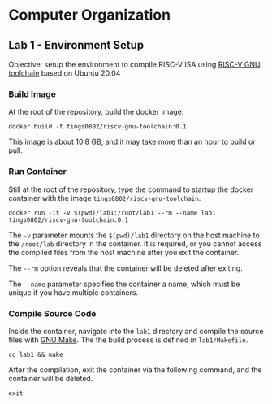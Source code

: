 # Computer Organization

## Lab 1 - Environment Setup

Objective: setup the environment to compile RISC-V ISA using [RISC-V GNU toolchain](https://github.com/riscv-collab/riscv-gnu-toolchain) based on Ubuntu 20.04

### Build Image

At the root of the repository, build the docker image.

```shell
docker build -t tings0802/riscv-gnu-toolchain:0.1 .
```

This image is about 10.8 GB, and it may take more than an hour to build or pull.

### Run Container

Still at the root of the repository, type the command to startup the docker container with the image `tings0802/riscv-gnu-toolchain`.

```shell
docker run -it -v $(pwd)/lab1:/root/lab1 --rm --name lab1 tings0802/riscv-gnu-toolchain:0.1
```

The `-v` parameter mounts the `$(pwd)/lab1` directory on the host machine to the `/root/lab` directory in the container. It is required, or you cannot access the compiled files from the host machine after you exit the container. 

The `--rm` option reveals that the container will be deleted after exiting.

The `--name` parameter specifies the container a name, which must be unique if you have multiple containers.

### Compile Source Code

Inside the container, navigate into the `lab1` directory and compile the source files with [GNU Make](https://www.gnu.org/software/make/). The the build process is defined in `lab1/Makefile`.

```shell
cd lab1 && make
```

After the compilation, exit the container via the following command, and the container will be deleted.

```
exit
```
